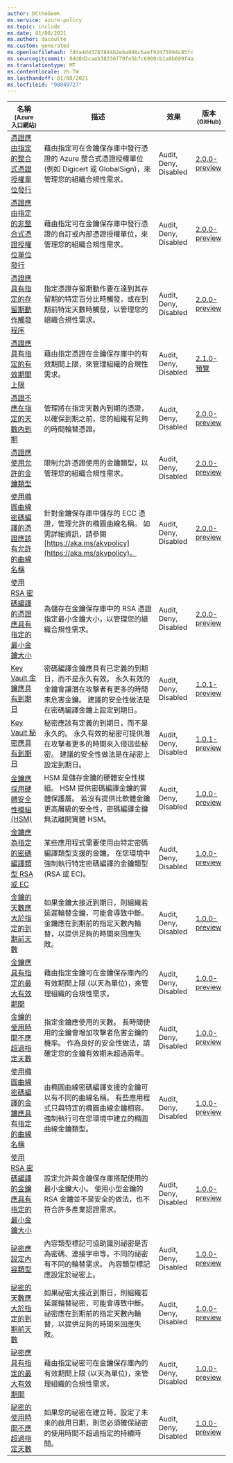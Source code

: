 ```yaml
---
author: DCtheGeek
ms.service: azure-policy
ms.topic: include
ms.date: 01/08/2021
ms.author: dacoulte
ms.custom: generated
ms.openlocfilehash: fdda4d43787844b2eba888c5aef92475994c85fc
ms.sourcegitcommit: 8dd8d2caeb38236f79fe5bfc6909cb1a8b609f4a
ms.translationtype: MT
ms.contentlocale: zh-TW
ms.lasthandoff: 01/08/2021
ms.locfileid: "98049727"
---
```

|名稱<br /><sub>(Azure 入口網站)</sub> |描述 |效果 |版本<br /><sub>(GitHub)</sub> |
|---|---|---|---|
|[憑證應由指定的整合式憑證授權單位發行](https://portal.azure.com/#blade/Microsoft_Azure_Policy/PolicyDetailBlade/definitionId/%2Fproviders%2FMicrosoft.Authorization%2FpolicyDefinitions%2F8e826246-c976-48f6-b03e-619bb92b3d82) |藉由指定可在金鑰保存庫中發行憑證的 Azure 整合式憑證授權單位 (例如 Digicert 或 GlobalSign)，來管理您的組織合規性需求。 |Audit, Deny, Disabled |[2.0.0-preview](https://github.com/Azure/azure-policy/blob/master/built-in-policies/policyDefinitions/Key%20Vault/Certificates_Issuers_SupportedCAs.json) |
|[憑證應由指定的非整合式憑證授權位單位發行](https://portal.azure.com/#blade/Microsoft_Azure_Policy/PolicyDetailBlade/definitionId/%2Fproviders%2FMicrosoft.Authorization%2FpolicyDefinitions%2Fa22f4a40-01d3-4c7d-8071-da157eeff341) |藉由指定可在金鑰保存庫中發行憑證的自訂或內部憑證授權單位，來管理您的組織合規性需求。 |Audit, Deny, Disabled |[2.0.0-preview](https://github.com/Azure/azure-policy/blob/master/built-in-policies/policyDefinitions/Key%20Vault/Certificates_Issuers_CustomCAs.json) |
|[憑證應具有指定的存留期動作觸發程序](https://portal.azure.com/#blade/Microsoft_Azure_Policy/PolicyDetailBlade/definitionId/%2Fproviders%2FMicrosoft.Authorization%2FpolicyDefinitions%2F12ef42cb-9903-4e39-9c26-422d29570417) |指定憑證存留期動作要在達到其存留期的特定百分比時觸發，或在到期前特定天數時觸發，以管理您的組織合規性需求。 |Audit, Deny, Disabled |[2.0.0-preview](https://github.com/Azure/azure-policy/blob/master/built-in-policies/policyDefinitions/Key%20Vault/Certificates_LifetimeAction.json) |
|[憑證應具有指定的有效期間上限](https://portal.azure.com/#blade/Microsoft_Azure_Policy/PolicyDetailBlade/definitionId/%2Fproviders%2FMicrosoft.Authorization%2FpolicyDefinitions%2F0a075868-4c26-42ef-914c-5bc007359560) |藉由指定憑證在金鑰保存庫中的有效期間上限，來管理組織的合規性需求。 |Audit, Deny, Disabled |[2.1.0-預覽](https://github.com/Azure/azure-policy/blob/master/built-in-policies/policyDefinitions/Key%20Vault/Certificates_ValidityPeriod.json) |
|[憑證不應在指定的天數內到期](https://portal.azure.com/#blade/Microsoft_Azure_Policy/PolicyDetailBlade/definitionId/%2Fproviders%2FMicrosoft.Authorization%2FpolicyDefinitions%2Ff772fb64-8e40-40ad-87bc-7706e1949427) |管理將在指定天數內到期的憑證，以確保到期之前，您的組織有足夠的時間輪替憑證。 |Audit, Deny, Disabled |[2.0.0-preview](https://github.com/Azure/azure-policy/blob/master/built-in-policies/policyDefinitions/Key%20Vault/Certificates_Expiry_ByDays.json) |
|[憑證應使用允許的金鑰類型](https://portal.azure.com/#blade/Microsoft_Azure_Policy/PolicyDetailBlade/definitionId/%2Fproviders%2FMicrosoft.Authorization%2FpolicyDefinitions%2F1151cede-290b-4ba0-8b38-0ad145ac888f) |限制允許憑證使用的金鑰類型，以管理您的組織合規性需求。 |Audit, Deny, Disabled |[2.0.0-preview](https://github.com/Azure/azure-policy/blob/master/built-in-policies/policyDefinitions/Key%20Vault/Certificates_AllowedKeyTypes.json) |
|[使用橢圓曲線密碼編譯的憑證應該有允許的曲線名稱](https://portal.azure.com/#blade/Microsoft_Azure_Policy/PolicyDetailBlade/definitionId/%2Fproviders%2FMicrosoft.Authorization%2FpolicyDefinitions%2Fbd78111f-4953-4367-9fd5-7e08808b54bf) |針對金鑰保存庫中儲存的 ECC 憑證，管理允許的橢圓曲線名稱。 如需詳細資訊，請參閱 [https://aka.ms/akvpolicy](https://aka.ms/akvpolicy)。 |Audit, Deny, Disabled |[2.0.0-preview](https://github.com/Azure/azure-policy/blob/master/built-in-policies/policyDefinitions/Key%20Vault/Certificates_EC_AllowedCurveNames.json) |
|[使用 RSA 密碼編譯的憑證應具有指定的最小金鑰大小](https://portal.azure.com/#blade/Microsoft_Azure_Policy/PolicyDetailBlade/definitionId/%2Fproviders%2FMicrosoft.Authorization%2FpolicyDefinitions%2Fcee51871-e572-4576-855c-047c820360f0) |為儲存在金鑰保存庫中的 RSA 憑證指定最小金鑰大小，以管理您的組織合規性需求。 |Audit, Deny, Disabled |[2.0.0-preview](https://github.com/Azure/azure-policy/blob/master/built-in-policies/policyDefinitions/Key%20Vault/Certificates_RSA_MinimumKeySize.json) |
|[Key Vault 金鑰應具有到期日](https://portal.azure.com/#blade/Microsoft_Azure_Policy/PolicyDetailBlade/definitionId/%2Fproviders%2FMicrosoft.Authorization%2FpolicyDefinitions%2F152b15f7-8e1f-4c1f-ab71-8c010ba5dbc0) |密碼編譯金鑰應具有已定義的到期日，而不是永久有效。 永久有效的金鑰會讓潛在攻擊者有更多的時間來危害金鑰。 建議的安全性做法是在密碼編譯金鑰上設定到期日。 |Audit, Deny, Disabled |[1.0.1-preview](https://github.com/Azure/azure-policy/blob/master/built-in-policies/policyDefinitions/Key%20Vault/Keys_ExpirationSet.json) |
|[Key Vault 秘密應具有到期日](https://portal.azure.com/#blade/Microsoft_Azure_Policy/PolicyDetailBlade/definitionId/%2Fproviders%2FMicrosoft.Authorization%2FpolicyDefinitions%2F98728c90-32c7-4049-8429-847dc0f4fe37) |秘密應該有定義的到期日，而不是永久的。 永久有效的秘密可提供潛在攻擊者更多的時間來入侵這些秘密。 建議的安全性做法是在祕密上設定到期日。 |Audit, Deny, Disabled |[1.0.1-preview](https://github.com/Azure/azure-policy/blob/master/built-in-policies/policyDefinitions/Key%20Vault/Secrets_ExpirationSet.json) |
|[金鑰應採用硬體安全性模組 (HSM)](https://portal.azure.com/#blade/Microsoft_Azure_Policy/PolicyDetailBlade/definitionId/%2Fproviders%2FMicrosoft.Authorization%2FpolicyDefinitions%2F587c79fe-dd04-4a5e-9d0b-f89598c7261b) |HSM 是儲存金鑰的硬體安全性模組。 HSM 提供密碼編譯金鑰的實體保護層。 若沒有提供比軟體金鑰更高層級的安全性，密碼編譯金鑰無法離開實體 HSM。 |Audit, Deny, Disabled |[1.0.0-preview](https://github.com/Azure/azure-policy/blob/master/built-in-policies/policyDefinitions/Key%20Vault/Keys_HSMBacked.json) |
|[金鑰應為指定的密碼編譯類型 RSA 或 EC](https://portal.azure.com/#blade/Microsoft_Azure_Policy/PolicyDetailBlade/definitionId/%2Fproviders%2FMicrosoft.Authorization%2FpolicyDefinitions%2F75c4f823-d65c-4f29-a733-01d0077fdbcb) |某些應用程式需要使用由特定密碼編譯類型支援的金鑰。 在您環境中強制執行特定密碼編譯的金鑰類型 (RSA 或 EC)。 |Audit, Deny, Disabled |[1.0.0-preview](https://github.com/Azure/azure-policy/blob/master/built-in-policies/policyDefinitions/Key%20Vault/Keys_AllowedKeyTypes.json) |
|[金鑰的天數應大於指定的到期前天數](https://portal.azure.com/#blade/Microsoft_Azure_Policy/PolicyDetailBlade/definitionId/%2Fproviders%2FMicrosoft.Authorization%2FpolicyDefinitions%2F5ff38825-c5d8-47c5-b70e-069a21955146) |如果金鑰太接近到期日，則組織若延遲輪替金鑰，可能會導致中斷。 金鑰應在到期前的指定天數內輪替，以提供足夠的時間來回應失敗。 |Audit, Deny, Disabled |[1.0.0-preview](https://github.com/Azure/azure-policy/blob/master/built-in-policies/policyDefinitions/Key%20Vault/Keys_Expiry_ByDays.json) |
|[金鑰應具有指定的最大有效期間](https://portal.azure.com/#blade/Microsoft_Azure_Policy/PolicyDetailBlade/definitionId/%2Fproviders%2FMicrosoft.Authorization%2FpolicyDefinitions%2F49a22571-d204-4c91-a7b6-09b1a586fbc9) |藉由指定金鑰可在金鑰保存庫內的有效期間上限 (以天為單位)，來管理組織的合規性需求。 |Audit, Deny, Disabled |[1.0.0-preview](https://github.com/Azure/azure-policy/blob/master/built-in-policies/policyDefinitions/Key%20Vault/Keys_ValidityPeriod.json) |
|[金鑰的使用時間不應超過指定天數](https://portal.azure.com/#blade/Microsoft_Azure_Policy/PolicyDetailBlade/definitionId/%2Fproviders%2FMicrosoft.Authorization%2FpolicyDefinitions%2Fc26e4b24-cf98-4c67-b48b-5a25c4c69eb9) |指定金鑰應使用的天數。 長時間使用的金鑰會增加攻擊者危害金鑰的機率。 作為良好的安全性做法，請確定您的金鑰有效期未超過兩年。 |Audit, Deny, Disabled |[1.0.0-preview](https://github.com/Azure/azure-policy/blob/master/built-in-policies/policyDefinitions/Key%20Vault/Keys_ActivePeriod.json) |
|[使用橢圓曲線密碼編譯的金鑰應具有指定的曲線名稱](https://portal.azure.com/#blade/Microsoft_Azure_Policy/PolicyDetailBlade/definitionId/%2Fproviders%2FMicrosoft.Authorization%2FpolicyDefinitions%2Fff25f3c8-b739-4538-9d07-3d6d25cfb255) |由橢圓曲線密碼編譯支援的金鑰可以有不同的曲線名稱。 有些應用程式只與特定的橢圓曲線金鑰相容。 強制執行可在您環境中建立的橢圓曲線金鑰類型。 |Audit, Deny, Disabled |[1.0.0-preview](https://github.com/Azure/azure-policy/blob/master/built-in-policies/policyDefinitions/Key%20Vault/Keys_EC_AllowedCurveNames.json) |
|[使用 RSA 密碼編譯的金鑰應具有指定的最小金鑰大小](https://portal.azure.com/#blade/Microsoft_Azure_Policy/PolicyDetailBlade/definitionId/%2Fproviders%2FMicrosoft.Authorization%2FpolicyDefinitions%2F82067dbb-e53b-4e06-b631-546d197452d9) |設定允許與金鑰保存庫搭配使用的最小金鑰大小。 使用小型金鑰的 RSA 金鑰並不是安全的做法，也不符合許多產業認證需求。 |Audit, Deny, Disabled |[1.0.0-preview](https://github.com/Azure/azure-policy/blob/master/built-in-policies/policyDefinitions/Key%20Vault/Keys_RSA_MinimumKeySize.json) |
|[祕密應設定內容類型](https://portal.azure.com/#blade/Microsoft_Azure_Policy/PolicyDetailBlade/definitionId/%2Fproviders%2FMicrosoft.Authorization%2FpolicyDefinitions%2F75262d3e-ba4a-4f43-85f8-9f72c090e5e3) |內容類型標記可協助識別祕密是否為密碼、連接字串等。不同的祕密有不同的輪替需求。 內容類型標記應設定於祕密上。 |Audit, Deny, Disabled |[1.0.0-preview](https://github.com/Azure/azure-policy/blob/master/built-in-policies/policyDefinitions/Key%20Vault/Secrets_ContentTypeSet.json) |
|[祕密的天數應大於指定的到期前天數](https://portal.azure.com/#blade/Microsoft_Azure_Policy/PolicyDetailBlade/definitionId/%2Fproviders%2FMicrosoft.Authorization%2FpolicyDefinitions%2Fb0eb591a-5e70-4534-a8bf-04b9c489584a) |如果祕密太接近到期日，則組織若延遲輪替祕密，可能會導致中斷。 祕密應在到期前的指定天數內輪替，以提供足夠的時間來回應失敗。 |Audit, Deny, Disabled |[1.0.0-preview](https://github.com/Azure/azure-policy/blob/master/built-in-policies/policyDefinitions/Key%20Vault/Secrets_Expiry_ByDays.json) |
|[祕密應具有指定的最大有效期間](https://portal.azure.com/#blade/Microsoft_Azure_Policy/PolicyDetailBlade/definitionId/%2Fproviders%2FMicrosoft.Authorization%2FpolicyDefinitions%2F342e8053-e12e-4c44-be01-c3c2f318400f) |藉由指定祕密可在金鑰保存庫內的有效期間上限 (以天為單位)，來管理組織的合規性需求。 |Audit, Deny, Disabled |[1.0.0-preview](https://github.com/Azure/azure-policy/blob/master/built-in-policies/policyDefinitions/Key%20Vault/Secrets_ValidityPeriod.json) |
|[祕密的使用時間不應超過指定天數](https://portal.azure.com/#blade/Microsoft_Azure_Policy/PolicyDetailBlade/definitionId/%2Fproviders%2FMicrosoft.Authorization%2FpolicyDefinitions%2Fe8d99835-8a06-45ae-a8e0-87a91941ccfe) |如果您的祕密在建立時，設定了未來的啟用日期，則您必須確保祕密的使用時間不超過指定的持續時間。 |Audit, Deny, Disabled |[1.0.0-preview](https://github.com/Azure/azure-policy/blob/master/built-in-policies/policyDefinitions/Key%20Vault/Secrets_ActivePeriod.json) |
